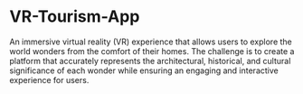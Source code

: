# VR-Tourism-App
An immersive virtual reality (VR) experience that allows users to explore the world wonders from the comfort of their homes. The challenge is to create a platform that accurately represents the architectural, historical, and cultural significance of each wonder while ensuring an engaging and interactive experience for users.
